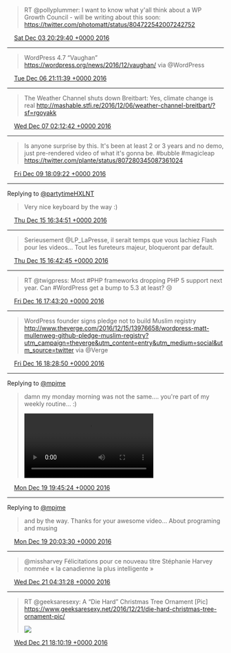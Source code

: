 > RT @pollyplummer: I want to know what y'all think about a WP Growth Council - will be writing about this soon: https://twitter.com/photomatt/status/804722542007242752

<img src="/media/tweet.ico" width="12" /> [Sat Dec 03 20:29:40 +0000 2016](https://twitter.com/eduplessis/status/805147008814252032)

----

> WordPress 4.7 “Vaughan” https://wordpress.org/news/2016/12/vaughan/ via @WordPress

<img src="/media/tweet.ico" width="12" /> [Tue Dec 06 21:11:39 +0000 2016](https://twitter.com/eduplessis/status/806244736352874496)

----

> The Weather Channel shuts down Breitbart: Yes, climate change is real http://mashable.stfi.re/2016/12/06/weather-channel-breitbart/?sf=rgoyakk

<img src="/media/tweet.ico" width="12" /> [Wed Dec 07 02:12:42 +0000 2016](https://twitter.com/eduplessis/status/806320498682499072)

----

> Is anyone surprise by this. It's been at least 2 or 3 years and no demo, just pre-rendered video of what it's gonna be. #bubble #magicleap https://twitter.com/plante/status/807280345087361024

<img src="/media/tweet.ico" width="12" /> [Fri Dec 09 18:09:22 +0000 2016](https://twitter.com/eduplessis/status/807286026515451904)

----

Replying to [@partytimeHXLNT](https://twitter.com/partytimeHXLNT/status/809205670457331712)

> Very nice keyboard by the way :)

<img src="/media/tweet.ico" width="12" /> [Thu Dec 15 16:34:51 +0000 2016](https://twitter.com/eduplessis/status/809436569262313474)

----

> Serieusement @LP_LaPresse, il serait temps que vous lachiez Flash pour les videos... Tout les fureteurs majeur, bloqueront par default.

<img src="/media/tweet.ico" width="12" /> [Thu Dec 15 16:42:45 +0000 2016](https://twitter.com/eduplessis/status/809438559212015620)

----

> RT @twigpress: Most #PHP frameworks dropping PHP 5 support next year. Can #WordPress get a bump to 5.3 at least? 😢

<img src="/media/tweet.ico" width="12" /> [Fri Dec 16 17:43:20 +0000 2016](https://twitter.com/eduplessis/status/809816191598526464)

----

> WordPress founder signs pledge not to build Muslim registry http://www.theverge.com/2016/12/15/13976658/wordpress-matt-mullenweg-github-pledge-muslim-registry?utm_campaign=theverge&utm_content=entry&utm_medium=social&utm_source=twitter via @Verge

<img src="/media/tweet.ico" width="12" /> [Fri Dec 16 18:28:50 +0000 2016](https://twitter.com/eduplessis/status/809827642895646720)

----

Replying to [@mpjme](https://twitter.com/mpjme/status/810759986540408834)

> damn my monday morning was not the same.... you're part of my weekly routine... :)
>
> <video controls><source src="/media/810934073879330817-C0EEJHHWQAADqSM.mp4">Your browser does not support the video tag.</video>

<img src="/media/tweet.ico" width="12" /> [Mon Dec 19 19:45:24 +0000 2016](https://twitter.com/eduplessis/status/810934073879330817)

----

Replying to [@mpjme](https://twitter.com/mpjme/status/810935467877289984)

> and by the way. Thanks for your awesome video... About programing and musing

<img src="/media/tweet.ico" width="12" /> [Mon Dec 19 20:03:30 +0000 2016](https://twitter.com/eduplessis/status/810938630533447680)

----

> @missharvey Félicitations pour ce nouveau titre
> Stéphanie Harvey nommée « la canadienne la plus intelligente »

<img src="/media/tweet.ico" width="12" /> [Wed Dec 21 04:31:28 +0000 2016](https://twitter.com/eduplessis/status/811428853625266178)

----

> RT @geeksaresexy: A “Die Hard” Christmas Tree Ornament [Pic] https://www.geeksaresexy.net/2016/12/21/die-hard-christmas-tree-ornament-pic/
>
> ![](/media/811634921995436033-C0N_gP6UAAAXFzi.jpg)

<img src="/media/tweet.ico" width="12" /> [Wed Dec 21 18:10:19 +0000 2016](https://twitter.com/eduplessis/status/811634921995436033)